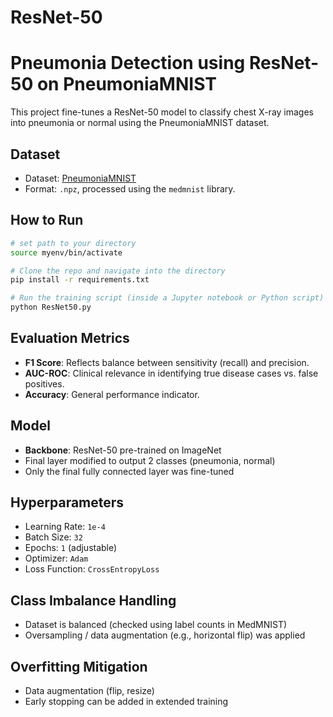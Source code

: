 # ResNet-50
# Pneumonia Detection using ResNet-50 on PneumoniaMNIST

This project fine-tunes a ResNet-50 model to classify chest X-ray images into pneumonia or normal using the PneumoniaMNIST dataset.

## Dataset
- Dataset: [PneumoniaMNIST](https://www.kaggle.com/datasets/rijulshr/pneumoniamnist/data)
- Format: `.npz`, processed using the `medmnist` library.

## How to Run

```bash
# set path to your directory 
source myenv/bin/activate

# Clone the repo and navigate into the directory
pip install -r requirements.txt

# Run the training script (inside a Jupyter notebook or Python script)
python ResNet50.py
```

## Evaluation Metrics
- **F1 Score**: Reflects balance between sensitivity (recall) and precision.
- **AUC-ROC**: Clinical relevance in identifying true disease cases vs. false positives.
- **Accuracy**: General performance indicator.

## Model
- **Backbone**: ResNet-50 pre-trained on ImageNet
- Final layer modified to output 2 classes (pneumonia, normal)
- Only the final fully connected layer was fine-tuned

## Hyperparameters
- Learning Rate: `1e-4`
- Batch Size: `32`
- Epochs: `1` (adjustable)
- Optimizer: `Adam`
- Loss Function: `CrossEntropyLoss`

## Class Imbalance Handling
- Dataset is balanced (checked using label counts in MedMNIST)
- Oversampling / data augmentation (e.g., horizontal flip) was applied

## Overfitting Mitigation
- Data augmentation (flip, resize)
- Early stopping can be added in extended training
